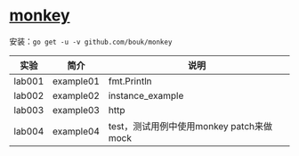 # [monkey](https://github.com/bouk/monkey)
安装：`go get -u -v github.com/bouk/monkey`

|实验|简介|说明|
|---|---|---|
|lab001|example01|fmt.Println|
|lab002|example02|instance_example|
|lab003|example03|http|
|lab004|example04|test，测试用例中使用monkey patch来做mock|